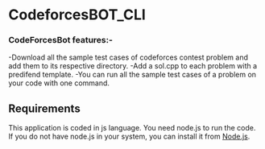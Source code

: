 # CodeforcesBOT_CLI

### CodeForcesBot features:-
-Download all the sample test cases of codeforces contest problem and add them to its respective directory.
-Add a sol.cpp to each problem with a predifend template.
-You can run all the sample test cases of a problem on your code with one command.

## Requirements
This application is coded in js language. You need node.js to run the code. <br>
If you do not have node.js in your system, you can install it from [Node.js](https://nodejs.org/en/).

#
